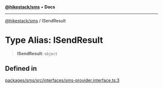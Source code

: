 [**@hikestack/sms**](/official/reference/sms/index.md) • **Docs**

***

[@hikestack/sms](/official/reference/sms/globals.md) / ISendResult

# Type Alias: ISendResult

> **ISendResult**: `object`

## Defined in

[packages/sms/src/interfaces/sms-provider.interface.ts:3](https://github.com/hikestack/hike/blob/25d344bbdfe0453d4900cd57dd6b39277250a015/packages/sms/src/interfaces/sms-provider.interface.ts#L3)
